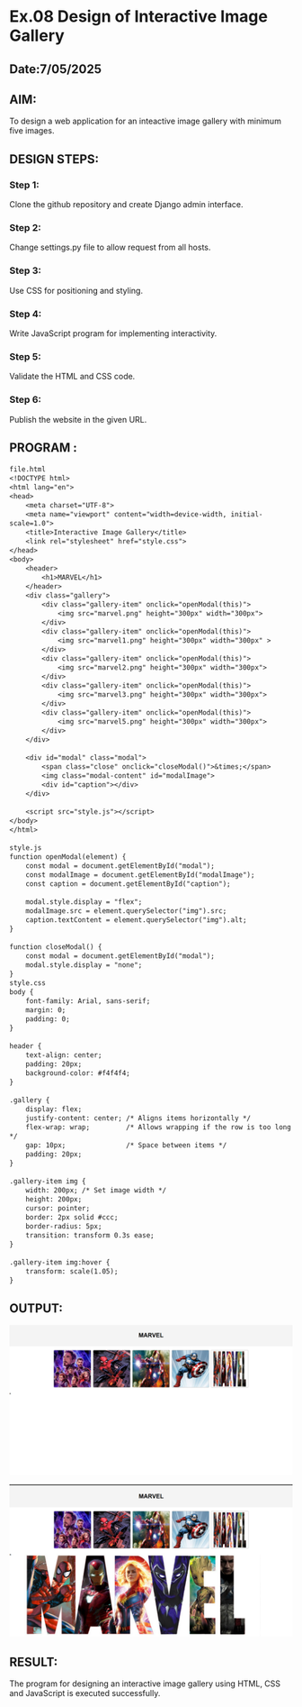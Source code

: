 # Ex.08 Design of Interactive Image Gallery
## Date:7/05/2025

## AIM:
To design a web application for an inteactive image gallery with minimum five images.

## DESIGN STEPS:

### Step 1:
Clone the github repository and create Django admin interface.

### Step 2:
Change settings.py file to allow request from all hosts.

### Step 3:
Use CSS for positioning and styling.

### Step 4:
Write JavaScript program for implementing interactivity.

### Step 5:
Validate the HTML and CSS code.

### Step 6:
Publish the website in the given URL.

## PROGRAM :
```
file.html
<!DOCTYPE html>
<html lang="en">
<head>
    <meta charset="UTF-8">
    <meta name="viewport" content="width=device-width, initial-scale=1.0">
    <title>Interactive Image Gallery</title>
    <link rel="stylesheet" href="style.css">
</head>
<body>
    <header>
        <h1>MARVEL</h1>
    </header>
    <div class="gallery">
        <div class="gallery-item" onclick="openModal(this)">
            <img src="marvel.png" height="300px" width="300px">
        </div>
        <div class="gallery-item" onclick="openModal(this)">
            <img src="marvel1.png" height="300px" width="300px" >
        </div>
        <div class="gallery-item" onclick="openModal(this)">
            <img src="marvel2.png" height="300px" width="300px">
        </div>
        <div class="gallery-item" onclick="openModal(this)">
            <img src="marvel3.png" height="300px" width="300px">
        </div>
        <div class="gallery-item" onclick="openModal(this)">
            <img src="marvel5.png" height="300px" width="300px">
        </div>
    </div>

    <div id="modal" class="modal">
        <span class="close" onclick="closeModal()">&times;</span>
        <img class="modal-content" id="modalImage">
        <div id="caption"></div>
    </div>

    <script src="style.js"></script>
</body>
</html>

style.js
function openModal(element) {
    const modal = document.getElementById("modal");
    const modalImage = document.getElementById("modalImage");
    const caption = document.getElementById("caption");

    modal.style.display = "flex";
    modalImage.src = element.querySelector("img").src;
    caption.textContent = element.querySelector("img").alt;
}

function closeModal() {
    const modal = document.getElementById("modal");
    modal.style.display = "none";
}
style.css
body {
    font-family: Arial, sans-serif;
    margin: 0;
    padding: 0;
}

header {
    text-align: center;
    padding: 20px;
    background-color: #f4f4f4;
}

.gallery {
    display: flex;
    justify-content: center; /* Aligns items horizontally */
    flex-wrap: wrap;         /* Allows wrapping if the row is too long */
    gap: 10px;               /* Space between items */
    padding: 20px;
}

.gallery-item img {
    width: 200px; /* Set image width */
    height: 200px;
    cursor: pointer;
    border: 2px solid #ccc;
    border-radius: 5px;
    transition: transform 0.3s ease;
}

.gallery-item img:hover {
    transform: scale(1.05);
}

```
## OUTPUT:
![alt text](<Screenshot 2025-05-07 054333.png>)

![alt text](<Screenshot 2025-05-07 054348.png>)

## RESULT:
The program for designing an interactive image gallery using HTML, CSS and JavaScript is executed successfully.
